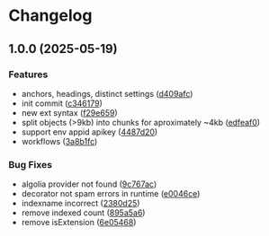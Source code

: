 # Changelog

## 1.0.0 (2025-05-19)


### Features

* anchors, headings, distinct settings ([d409afc](https://github.com/diplodoc-platform/algolia-extension/commit/d409afce0846815685aa56a998e8d61334298fa0))
* init commit ([c346179](https://github.com/diplodoc-platform/algolia-extension/commit/c3461798f27b8555eb463b122c517fc37aff62b7))
* new ext syntax ([f29e659](https://github.com/diplodoc-platform/algolia-extension/commit/f29e65929db2b7b3b758040f6eab37723ffbdd25))
* split objects (&gt;9kb) into chunks for aproximately ~4kb ([edfeaf0](https://github.com/diplodoc-platform/algolia-extension/commit/edfeaf06142f64faeea122feeb2398d539cf6e14))
* support env appid apikey ([4487d20](https://github.com/diplodoc-platform/algolia-extension/commit/4487d20164c8ee4b6a9bbede63500a3401b1fcdd))
* workflows ([3a8b1fc](https://github.com/diplodoc-platform/algolia-extension/commit/3a8b1fc037a7422b235ee660e07080ecb63afda3))


### Bug Fixes

* algolia provider not found ([9c767ac](https://github.com/diplodoc-platform/algolia-extension/commit/9c767ace5a3679928cdb430b650c2c47ae9f56f6))
* decorator not spam errors in runtime ([e0046ce](https://github.com/diplodoc-platform/algolia-extension/commit/e0046ce3975475006b2d05def423f121804c5578))
* indexname incorrect ([2380d25](https://github.com/diplodoc-platform/algolia-extension/commit/2380d2595ca13490017522d0905c908d7e8246d2))
* remove indexed count ([895a5a6](https://github.com/diplodoc-platform/algolia-extension/commit/895a5a6875dbc3b18298030fc2434688abe6162b))
* remove isExtension ([6e05468](https://github.com/diplodoc-platform/algolia-extension/commit/6e054687ceab02e97a60dc3b6241226c9600bf74))
